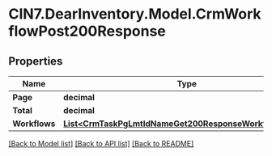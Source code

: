 # CIN7.DearInventory.Model.CrmWorkflowPost200Response

## Properties

| Name          | Type                                                                                                                | Description | Notes      |
| ------------- | ------------------------------------------------------------------------------------------------------------------- | ----------- | ---------- |
| **Page**      | **decimal**                                                                                                         |             | [optional] |
| **Total**     | **decimal**                                                                                                         |             | [optional] |
| **Workflows** | [**List&lt;CrmTaskPgLmtIdNameGet200ResponseWorkflowsInner&gt;**](CrmTaskPgLmtIdNameGet200ResponseWorkflowsInner.md) |             | [optional] |

[[Back to Model list]](../README.md#documentation-for-models) [[Back to API list]](../README.md#documentation-for-api-endpoints) [[Back to README]](../README.md)
